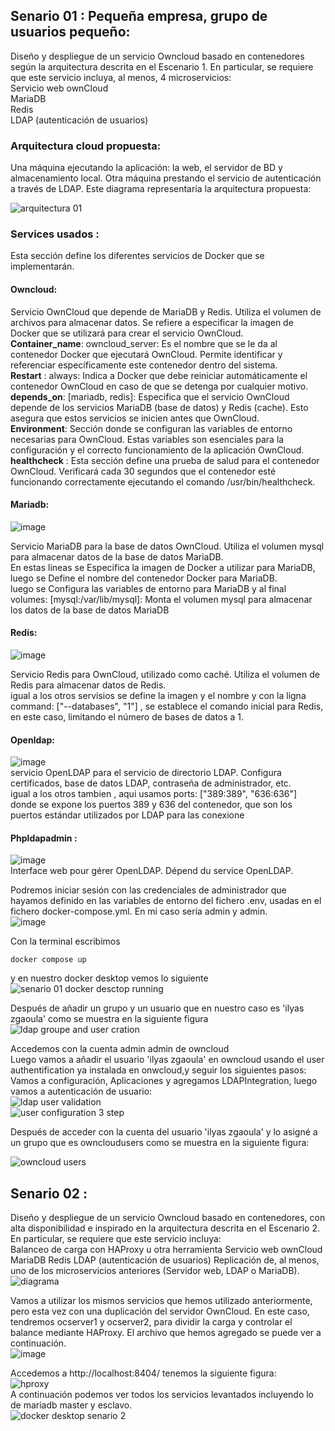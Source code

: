 ## Senario 01 : Pequeña empresa, grupo de usuarios pequeño:
Diseño y despliegue de un servicio Owncloud basado en contenedores según la arquitectura descrita en el Escenario 1.
En particular, se requiere que este servicio incluya, al menos, 4 microservicios:  
Servicio web ownCloud  
MariaDB  
Redis  
LDAP (autenticación de usuarios)  

### Arquitectura cloud propuesta:   
Una máquina ejecutando la aplicación: la web, el servidor de BD y almacenamiento local. Otra máquina prestando el servicio de autenticación a través de LDAP.
Este diagrama representaría la arquitectura propuesta:  

![arquitectura 01](https://github.com/Ilyas-ZG/Cloud-Computing-Services-and-Applications/assets/116302871/8b1b02ed-8512-4542-b94e-58f60b600bff)  



### Services usados :  
Esta sección define los diferentes servicios de Docker que se implementarán.


#### Owncloud:   
Servicio OwnCloud que depende de MariaDB y Redis. Utiliza el volumen de archivos para almacenar datos.
Se refiere a especificar la imagen de Docker que se utilizará para crear el servicio OwnCloud.  
**Container_name**: owncloud_server: Es el nombre que se le da al contenedor Docker que ejecutará OwnCloud. Permite identificar y referenciar específicamente este contenedor dentro del sistema.  
**Restart** : always: Indica a Docker que debe reiniciar automáticamente el contenedor OwnCloud en caso de que se detenga por cualquier motivo.
**depends_on**: [mariadb, redis]: Especifica que el servicio OwnCloud depende de los servicios MariaDB (base de datos) y Redis (cache). Esto asegura que estos servicios se inicien antes que OwnCloud.  
**Environment**: Sección donde se configuran las variables de entorno necesarias para OwnCloud. Estas variables son esenciales para la configuración y el correcto funcionamiento de la aplicación OwnCloud.  
**healthcheck** : Esta sección define una prueba de salud para el contenedor OwnCloud. Verificará cada 30 segundos que el contenedor esté funcionando correctamente ejecutando el comando /usr/bin/healthcheck.

#### Mariadb:  
![image](https://github.com/Ilyas-ZG/Cloud-Computing-Services-and-Applications/assets/116302871/47d91a94-669d-47fe-85a6-3eb7f9820bc0)  


Servicio MariaDB para la base de datos OwnCloud. Utiliza el volumen mysql para almacenar datos de la base de datos MariaDB.  
En estas lineas se Especifica la imagen de Docker a utilizar para MariaDB, luego se Define el nombre del contenedor Docker para MariaDB.  
luego se Configura las variables de entorno para MariaDB y al final volumes: [mysql:/var/lib/mysql]: Monta el volumen mysql para almacenar los datos de la base de datos MariaDB


#### Redis:  
![image](https://github.com/Ilyas-ZG/Cloud-Computing-Services-and-Applications/assets/116302871/c4cb2e09-a8b7-4946-b665-87157f8ae215)  

Servicio Redis para OwnCloud, utilizado como caché. Utiliza el volumen de Redis para almacenar datos de Redis.  
igual a los otros servisios se define la imagen y el nombre y con la ligna command: ["--databases", "1"] , se establece el comando inicial para Redis, en este caso, limitando el número de bases de datos a 1.

#### Openldap:  
![image](https://github.com/Ilyas-ZG/Cloud-Computing-Services-and-Applications/assets/116302871/6e6a3381-57d1-43a0-b205-35336ec4943f)  
servicio OpenLDAP para el servicio de directorio LDAP. Configura certificados, base de datos LDAP, contraseña de administrador, etc.  
igual a los otros tambien , aqui usamos ports: ["389:389", "636:636"] donde se expone los puertos 389 y 636 del contenedor, que son los puertos estándar utilizados por LDAP para las conexione  
#### Phpldapadmin :  
![image](https://github.com/Ilyas-ZG/Cloud-Computing-Services-and-Applications/assets/116302871/4ce7cb43-65ac-4637-b006-b0127dbe7162)  
Interface web pour gérer OpenLDAP. Dépend du service OpenLDAP.

Podremos iniciar sesión con las credenciales de administrador que hayamos definido en las variables de entorno del fichero .env, usadas en el fichero docker-compose.yml. En mi caso sería admin y admin.  
![image](https://github.com/Ilyas-ZG/Cloud-Computing-Services-and-Applications/assets/116302871/c932b244-53f1-456b-8ee6-4a87e8bfe8b9)  

Con la terminal escribimos
~~~
docker compose up
~~~
 y en nuestro docker desktop vemos lo siguiente  
 ![senario 01 docker desctop running](https://github.com/Ilyas-ZG/Cloud-Computing-Services-and-Applications/assets/116302871/62008536-b4fd-41cc-a138-5e27c2132f40)  
 
Después de añadir un grupo y un usuario que en nuestro caso es 'ilyas zgaoula' como se muestra en la siguiente figura  
![ldap groupe and user cration](https://github.com/Ilyas-ZG/Cloud-Computing-Services-and-Applications/assets/116302871/34c2361a-6714-4cb9-979c-63f925bd7a03)  

Accedemos con la cuenta admin admin de owncloud   
Luego vamos a añadir el usuario 'ilyas zgaoula' en owncloud usando el user authentification ya instalada en onwcloud,y seguir los siguientes pasos:  
Vamos a configuración, Aplicaciones y agregamos LDAPIntegration, luego vamos a autenticación de usuario:  
![ldap user validation](https://github.com/Ilyas-ZG/Cloud-Computing-Services-and-Applications/assets/116302871/670ce6a1-4527-403a-adc9-fd91fc8846a0)  
![user configuration 3 step](https://github.com/Ilyas-ZG/Cloud-Computing-Services-and-Applications/assets/116302871/dc7f8218-d32a-42cf-828a-6577f375a05b)  

Después de acceder con la cuenta del usuario 'ilyas zgaoula' y lo asigné a un grupo que es owncloudusers como se muestra en la siguiente figura:  

![owncloud users](https://github.com/Ilyas-ZG/Cloud-Computing-Services-and-Applications/assets/116302871/7ad80cd4-db7f-447c-b067-8412eec26ce7)  





## Senario 02 : 
Diseño y despliegue de un servicio Owncloud basado en contenedores, con alta disponibilidad e inspirado en la arquitectura descrita en el Escenario 2. En particular, se requiere que este servicio incluya:  
Balanceo de carga con HAProxy u otra herramienta
Servicio web ownCloud
MariaDB
Redis
LDAP (autenticación de usuarios)
Replicación de, al menos, uno de los microservicios anteriores (Servidor web, LDAP o MariaDB).  
![diagrama](https://github.com/Ilyas-ZG/Cloud-Computing-Services-and-Applications/assets/116302871/4599dce1-1872-4137-974d-39372a77859c)   

Vamos a utilizar los mismos servicios que hemos utilizado anteriormente, pero esta vez con una duplicación del servidor OwnCloud. En este caso, tendremos ocserver1 y ocserver2, para dividir la carga y controlar el balance mediante HAProxy. El archivo que hemos agregado se puede ver a continuación.  
![image](https://github.com/Ilyas-ZG/Cloud-Computing-Services-and-Applications/assets/116302871/e4eade60-d82f-441d-8d24-5cdd29dae79d)  

Accedemos a http://localhost:8404/ tenemos la siguiente figura:  
![hproxy](https://github.com/Ilyas-ZG/Cloud-Computing-Services-and-Applications/assets/116302871/2f6c7330-5008-4af7-b02f-f2acbcc2392d)  
A continuación podemos ver todos los servicios levantados incluyendo lo de mariadb master y esclavo.  
![docker desktop senario 2](https://github.com/Ilyas-ZG/Cloud-Computing-Services-and-Applications/assets/116302871/9a412349-02e9-48c0-a78d-e3dcf01faa3b)  






